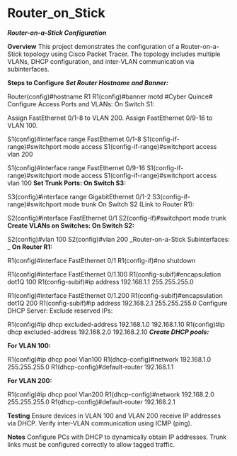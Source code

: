 # Router_on_Stick

**_Router-on-a-Stick Configuration_**

**Overview**
This project demonstrates the configuration of a Router-on-a-Stick topology using Cisco Packet Tracer. The topology includes multiple VLANs, DHCP configuration, and inter-VLAN communication via subinterfaces.

**Steps to Configure**
_**Set Router Hostname and Banner:**_

Router(config)#hostname R1
R1(config)#banner motd #Cyber Quince#
Configure Access Ports and VLANs: On Switch S1:

Assign FastEthernet 0/1-8 to VLAN 200.
Assign FastEthernet 0/9-16 to VLAN 100.

S1(config)#interface range FastEthernet 0/1-8
S1(config-if-range)#switchport mode access
S1(config-if-range)#switchport access vlan 200

S1(config)#interface range FastEthernet 0/9-16
S1(config-if-range)#switchport mode access
S1(config-if-range)#switchport access vlan 100
**Set Trunk Ports: On Switch S3:**


S3(config)#interface range GigabitEthernet 0/1-2
S3(config-if-range)#switchport mode trunk
On Switch S2 (Link to Router R1):


S2(config)#interface FastEthernet 0/1
S2(config-if)#switchport mode trunk
**Create VLANs on Switches: On Switch S2:**


S2(config)#vlan 100
S2(config)#vlan 200
_Router-on-a-Stick Subinterfaces: _
**On Router R1:**


R1(config)#interface FastEthernet 0/1
R1(config-if)#no shutdown

R1(config)#interface FastEthernet 0/1.100
R1(config-subif)#encapsulation dot1Q 100
R1(config-subif)#ip address 192.168.1.1 255.255.255.0

R1(config)#interface FastEthernet 0/1.200
R1(config-subif)#encapsulation dot1Q 200
R1(config-subif)#ip address 192.168.2.1 255.255.255.0
Configure DHCP Server: Exclude reserved IPs:


R1(config)#ip dhcp excluded-address 192.168.1.0 192.168.1.10
R1(config)#ip dhcp excluded-address 192.168.2.0 192.168.2.10
_**Create DHCP pools:**_

**For VLAN 100:**

R1(config)#ip dhcp pool Vlan100
R1(dhcp-config)#network 192.168.1.0 255.255.255.0
R1(dhcp-config)#default-router 192.168.1.1


**For VLAN 200:**

R1(config)#ip dhcp pool Vlan200
R1(dhcp-config)#network 192.168.2.0 255.255.255.0
R1(dhcp-config)#default-router 192.168.2.1

**Testing**
Ensure devices in VLAN 100 and VLAN 200 receive IP addresses via DHCP.
Verify inter-VLAN communication using ICMP (ping).

**Notes**
Configure PCs with DHCP to dynamically obtain IP addresses.
Trunk links must be configured correctly to allow tagged traffic.
